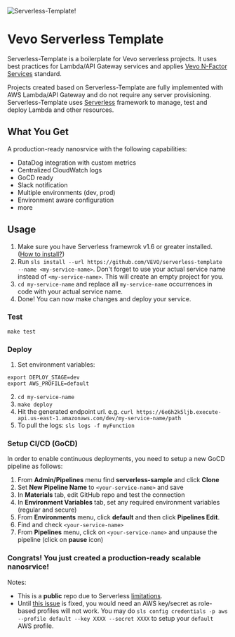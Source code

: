 ![Serverless-Template!](https://s27.postimg.org/xrm3zt36r/sls.png)

# Vevo Serverless Template
Serverless-Template is a boilerplate for Vevo serverless projects. It uses best practices for Lambda/API Gateway services and applies [Vevo N-Factor Services](https://vevowiki.atlassian.net/wiki/pages/viewpage.action?pageId=60784844#suk=ff8080814fa68de5014fb8278a290007) standard.

Projects created based on Serverless-Template are fully implemented with AWS Lambda/API Gateway and do not require any server provisioning. 
Serverless-Template uses [Serverless](http://serverless.com) framework to manage, test and deploy Lambda and other resources.

## What You Get

A production-ready nanosrvice with the following capabilities:
- DataDog integration with custom metrics
- Centralized CloudWatch logs
- GoCD ready
- Slack notification
- Multiple environments (dev, prod)
- Environment aware configuration
- more


## Usage
1. Make sure you have Serverless framewrok v1.6 or greater installed. ([How to install?](https://serverless.com/framework/docs/providers/aws/guide/installation/))
2. Run `sls install --url https://github.com/VEVO/serverless-template --name <my-service-name>`. 
Don't forget to use your actual service name instead of `<my-service-name>`. This will create an empty project for you. 
3. `cd my-service-name` and replace all `my-service-name` occurrences in code with your actual service name.
4. Done! You can now make changes and deploy your service. 

### Test
`make test`

### Deploy

1. Set environment variables:

```
export DEPLOY_STAGE=dev
export AWS_PROFILE=default
```
2. `cd my-service-name`
3. `make deploy`
4. Hit the generated endpoint url. 
e.g. `curl https://6e6h2k5ljb.execute-api.us-east-1.amazonaws.com/dev/my-service-name/path`
5. To pull the logs: `sls logs -f myFunction`

### Setup CI/CD (GoCD)
In order to enable continuous deployments, you need to setup a new GoCD pipeline as follows:
1. From **Admin/Pipelines** menu find **serverless-sample** and click **Clone**
2. Set **New Pipeline Name** to `<your-service-name>` and save
3. In **Materials** tab, edit GitHub repo and test the connection 
4. In **Environment Variables** tab, set any required environment variables (regular and secure)
5. From **Environments** menu, click **default** and then click **Pipelines Edit**.
6. Find and check `<your-service-name>`
7. From **Pipelines** menu, click on `<your-service-name>` and unpause the pipeline (click on **pause** icon)

### Congrats! You just created a production-ready scalable nanosrvice!    
   
   
Notes: 
- This is a **public** repo due to Serverless [limitations](https://github.com/serverless/serverless/issues/3059).
- Until [this issue](https://github.com/serverless/serverless/issues/1787) is fixed, you would need an AWS key/secret as role-based profiles will not work. You may do `sls config credentials -p aws --profile default --key XXXX --secret XXXX` to setup your `default` AWS profile.

    